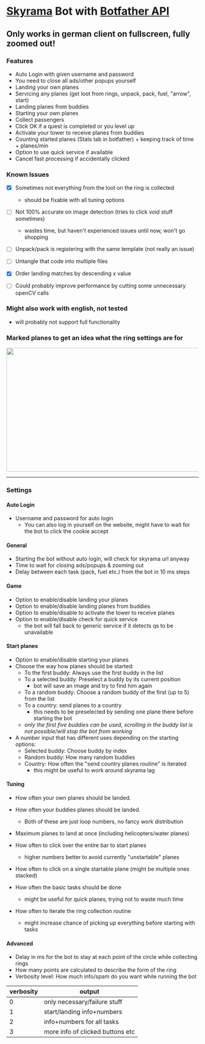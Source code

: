 # [Skyrama](https://www.skyrama.com/) Bot with [Botfather API](https://botfather.io/)

## Only works in german client on fullscreen, fully zoomed out!

### Features

* Auto Login with given username and password
* You need to close all ads/other popups yourself
* Landing your own planes
* Servicing any planes (get loot from rings, unpack, pack, fuel, "arrow", start)
* Landing planes from buddies
* Starting your own planes
* Collect passengers
* Click OK if a quest is completed or you level up
* Activate your tower to receive planes from buddies
* Counting started planes (Stats tab in botfather) + keeping track of time + planes/min
* Option to use quick service if available
* Cancel fast processing if accidentally clicked

### Known Issues

- [x] Sometimes not everything from the loot on the ring is collected 
    * should be fixable with all tuning options

- [ ] Not 100% accurate on image detection (tries to click void stuff sometimes)
    * wastes time, but haven't experienced issues until now, won't go shopping
- [ ] Unpack/pack is registering with the same template (not really an issue)
- [ ] Untangle that code into multiple files
- [X] Order landing matches by descending x value
- [ ] Could probably improve performance by cutting some unnecessary openCV calls


### Might also work with english, not tested
* will probably not support full functionality

### Marked planes to get an idea what the ring settings are for
<img src="https://i.ibb.co/CHFhN7X/marks.png" width="580" height="324" />

----

### Settings
#### Auto Login
* Username and password for auto login
    * You can also log in yourself on the website, might have to wait for the bot to click the cookie accept

#### General
* Starting the bot without auto login, will check for skyrama url anyway
* Time to wait for closing ads/popups & zooming out
* Delay between each task (pack, fuel etc.) from the bot in 10 ms steps

#### Game
* Option to enable/disable landing your planes
* Option to enable/disable landing planes from buddies
* Option to enable/disable to activate the tower to receive planes
* Option to enable/disable check for quick service
    * the bot will fall back to generic service if it detects qs to be unavailable

#### Start planes
* Option to enable/disable starting your planes
* Choose the way how planes should be started:
    * To the first buddy: Always use the first buddy in the list
    * To a selected buddy: Preselect a buddy by its current position
        * bot will save an image and try to find him again
    * To a random buddy: Choose a random buddy of the first (up to 5) from the list
    * To a country: send planes to a country
        * this needs to be preselected by sending one plane there before starting the bot
    * _only the first five buddies can be used, scrolling in the buddy list is not possible/will stop the bot from working_
* A number input that has different uses depending on the starting options:
    * Selected buddy: Choose buddy by index
    * Random buddy: How many random buddies
    * Country: How often the "send country planes routine" is iterated
        * this might be useful to work around skyrama lag

#### Tuning
* How often your own planes should be landed.
* How often your buddies planes should be landed.
    * Both of these are just loop numbers, no fancy work distribution

* Maximum planes to land at once (including helicopters/water planes)
* How often to click over the entire bar to start planes
    * higher numbers better to avoid currently "unstartable" planes
* How often to click on a single startable plane (might be multiple ones stacked)
* How often the basic tasks should be done
    * might be useful for quick planes, trying not to waste much time
* How often to iterate the ring collection routine
    * might increase chance of picking up everything before starting with tasks

#### Advanced
* Delay in ms for the bot to stay at each point of the circle while collecting rings
* How many points are calculated to describe the form of the ring
* Verbosity level: How much info/spam do you want while running the bot

verbosity|output
---------------|-------
0|only necessary/failure stuff
1|start/landing info+numbers
2|info+numbers for all tasks
3|more info of clicked buttons etc
